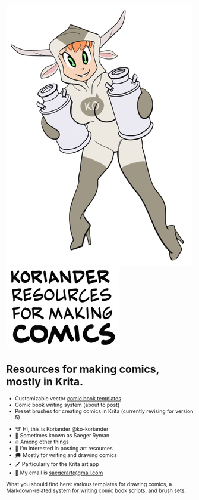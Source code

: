 ![Koriander](img/ko-green.png)![Comics resources](img/comics.png)

# Resources for making comics, mostly in Krita.

* Customizable vector [comic book templates](https://github.com/ko-koriander/ko-templates)
* Comic book writing system (about to post)
* Preset brushes for creating comics in Krita (currently revising for version 5)

- 🐮 Hi, this is Koriander @ko-koriander
- 🧐 Sometimes known as Saeger Ryman
- 🔥 Among other things
- 🎨 I’m interested in posting art resources
- 🗯️ Mostly for writing and drawing comics
- 🖌️ Particularly for the Krita art app
- 📮 My email is saegerart@gmail.com

What you should find here: various templates for drawing comics, a Markdown-related system for writing comic book scripts, and brush sets.

<!---
konstbocker/konstbocker is a ✨ special ✨ repository because its `README.md` (this file) appears on your GitHub profile.
You can click the Preview link to take a look at your changes.
--->
